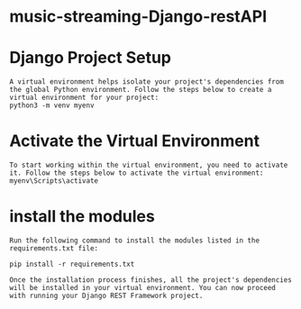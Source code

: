 # music-streaming-Django-restAPI

# Django Project Setup
    A virtual environment helps isolate your project's dependencies from the global Python environment. Follow the steps below to create a virtual environment for your project:
    python3 -m venv myenv
 # Activate the Virtual Environment
    To start working within the virtual environment, you need to activate it. Follow the steps below to activate the virtual environment:
    myenv\Scripts\activate

# install the modules
    Run the following command to install the modules listed in the requirements.txt file:

    pip install -r requirements.txt

    Once the installation process finishes, all the project's dependencies will be installed in your virtual environment. You can now proceed with running your Django REST Framework project.



